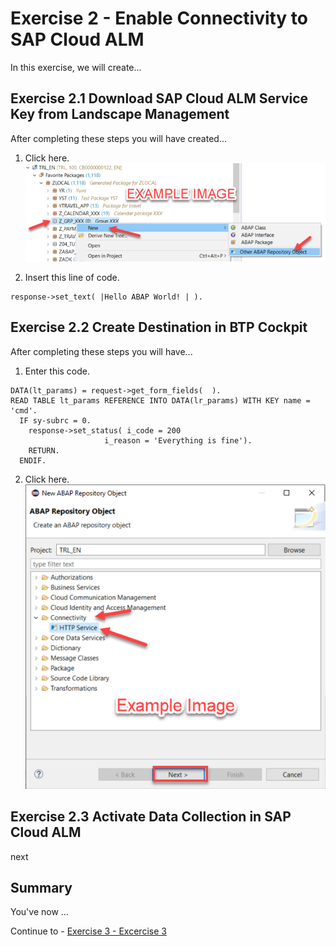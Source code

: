 # Exercise 2 - Enable Connectivity to SAP Cloud ALM

In this exercise, we will create...

## Exercise 2.1 Download SAP Cloud ALM Service Key from Landscape Management

After completing these steps you will have created...

1. Click here.
<br>![](/exercises/ex2/images/02_01_0010.png)

2.	Insert this line of code.
```abap
response->set_text( |Hello ABAP World! | ). 
```



## Exercise 2.2 Create Destination in BTP Cockpit

After completing these steps you will have...

1.	Enter this code.
```abap
DATA(lt_params) = request->get_form_fields(  ).
READ TABLE lt_params REFERENCE INTO DATA(lr_params) WITH KEY name = 'cmd'.
  IF sy-subrc = 0.
    response->set_status( i_code = 200
                     i_reason = 'Everything is fine').
    RETURN.
  ENDIF.

```

2.	Click here.
<br>![](/exercises/ex2/images/02_02_0010.png)

## Exercise 2.3 Activate Data Collection in SAP Cloud ALM

next

## Summary

You've now ...

Continue to - [Exercise 3 - Excercise 3 ](../ex3/README.md)
